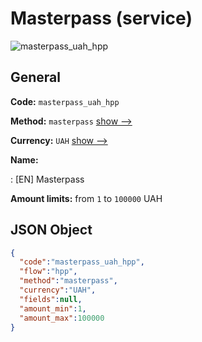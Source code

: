 
# Masterpass (service) 
![masterpass_uah_hpp](https://static.openfintech.io/payment_methods/masterpass_uah_hpp/logo.svg?w=400&c=v0.59.26#w200)  

## General 
 
**Code:** `masterpass_uah_hpp` 
 
**Method:** `masterpass` 
 [show -->](/payment-methods/masterpass/) 
 
**Currency:** `UAH` [show -->](/currencies/UAH/) 
 
**Name:** 
 
:	[EN] Masterpass 
 
**Amount limits:** from `1` to `100000` UAH 

## JSON Object 

```json
{
  "code":"masterpass_uah_hpp",
  "flow":"hpp",
  "method":"masterpass",
  "currency":"UAH",
  "fields":null,
  "amount_min":1,
  "amount_max":100000
}
```  
